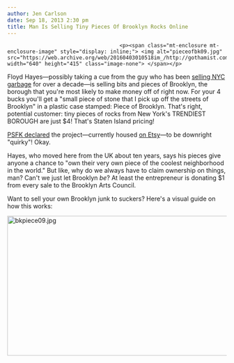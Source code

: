 ```yaml
---
author: Jen Carlson
date: Sep 18, 2013 2:30 pm
title: Man Is Selling Tiny Pieces Of Brooklyn Rocks Online
---
```


	
										<p><span class="mt-enclosure mt-enclosure-image" style="display: inline;"> <img alt="pieceofbk09.jpg" src="https://web.archive.org/web/20160403010518im_/http://gothamist.com/attachments/arts_jen/pieceofbk09.jpg" width="640" height="415" class="image-none"> </span></p>

<p>Floyd Hayes&#x2014;possibly taking a cue from the guy who has been <a href="https://web.archive.org/web/20160403010518/http://gothamist.com/2011/08/01/nyc_trash.php">selling NYC garbage</a> for over a decade&#x2014;is selling bits and pieces of Brooklyn, the borough that you&apos;re most likely to make money off of right now. For your 4 bucks you&apos;ll get a &quot;small piece of stone that I pick up off the streets of Brooklyn&quot; in a plastic case stamped: Piece of Brooklyn. That&apos;s right, potential customer: tiny pieces of rocks from New York&apos;s TRENDIEST BOROUGH are just $4! That&apos;s Staten Island pricing! </p>

<p><a href="https://web.archive.org/web/20160403010518/http://www.psfk.com/2013/09/pieces-of-brooklyn-art.html">PSFK declared</a> the project&#x2014;currently housed <a href="https://web.archive.org/web/20160403010518/http://www.etsy.com/shop/PieceOfBrooklyn">on Etsy</a>&#x2014;to be downright &quot;quirky&quot;! Okay.</p>

<p>Hayes, who moved here from the UK about ten years, says his pieces give anyone a chance to &quot;own their very own piece of the coolest neighborhood in the world.&quot; But like, why do we always have to claim ownership on things, man? Can&apos;t we just let Brooklyn <em>be</em>? At least the entrepreneur is donating $1 from every sale to the Brooklyn Arts Council. </p>

<p>Want to sell your own Brooklyn junk to suckers? Here&apos;s a visual guide on how this works: </p>

<p><span class="mt-enclosure mt-enclosure-image" style="display: inline;"> <img alt="bkpiece09.jpg" src="https://web.archive.org/web/20160403010518im_/http://gothamist.com/attachments/arts_jen/bkpiece09.jpg" width="640" height="321" class="image-none"> </span></p>					
										
									
				